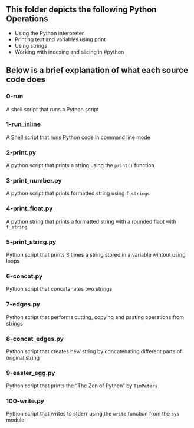 ## This folder depicts the following Python Operations
- Using the Python interpreter
- Printing text and variables using print
- Using strings
- Working with indexing and slicing in #python

## Below is a brief explanation of what each source code does
### 0-run
A shell script that runs a Python script

### 1-run_inline
A Shell script that runs Python code in command line mode

### 2-print.py
A python script that prints a string using the `print()` function

### 3-print_number.py
A python script that prints formatted string using `f-strings`

### 4-print_float.py
A python string that prints a formatted string with a rounded flaot with `f_string`

### 5-print_string.py
Python script that prints 3 times a string stored in a variable wihtout using loops

### 6-concat.py
Python script that concatanates two strings

### 7-edges.py
Python script that performs cutting, copying and pasting operations from strings

### 8-concat_edges.py
Python script that creates new string by concatenating different parts of original string

### 9-easter_egg.py
Python script that prints the “The Zen of Python” by `TimPeters`

### 100-write.py
Python script that writes to stderr using the `write` function from the `sys` module
